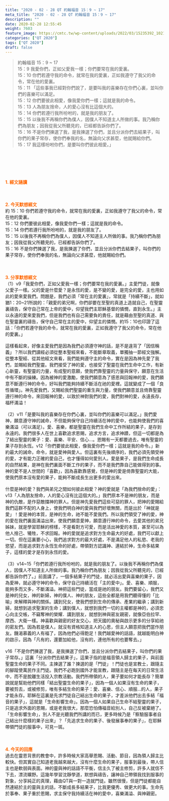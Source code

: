 ```yaml
---
title: "2020 - 02 - 28 QT 約翰福音 15：9 ~ 17"
meta_title: "2020 - 02 - 28 QT 約翰福音 15：9 ~ 17"
description: ""
date: 2020-02-28 12:55:45
weight: 7603
feature_image: https://cmtc.tw/wp-content/uploads/2022/03/15235392_10211799862337740_180693556567566654_o-1.webp
categories: ["QT 2020"]
tags: ["QT 2020"]
draft: false
---
```


<blockquote>約翰福音 15：9 ~ 17<br />
15：9 我愛你們，正如父愛我一樣；你們要常在我的愛裏。<br />
15：10 你們若遵守我的命令，就常在我的愛裏，正如我遵守了我父的命令，常在他的愛裏。<br />
15：11 「這些事我已經對你們說了，是要叫我的喜樂存在你們心裏，並叫你們的喜樂可以滿足。<br />
15：12 你們要彼此相愛，像我愛你們一樣；這就是我的命令。<br />
15：13 人為朋友捨命，人的愛心沒有比這個大的。<br />
15：14 你們若遵行我所吩咐的，就是我的朋友了。<br />
15：15 以後我不再稱你們為僕人，因僕人不知道主人所做的事。我乃稱你們為朋友；因我從我父所聽見的，已經都告訴你們了。<br />
15：16 不是你們揀選了我，是我揀選了你們，並且分派你們去結果子，叫你們的果子常存，使你們奉我的名，無論向父求甚麼，他就賜給你們。<br />
15：17 我這樣吩咐你們，是要叫你們彼此相愛。」</blockquote><br />
&nbsp;<br />
<br />
&nbsp;<br />
<br />
<span style="color: #ff6600;"><strong>1. </strong><strong>經文誦讀</strong></span><br />
<br />
<span style="color: #ff6600;"><strong> </strong></span><br />
<br />
<span style="color: #ff6600;"><strong>2. 今天默想</strong><strong>經文<br />
</strong></span>約 15：10 你們若遵守我的命令，就常在我的愛裏，正如我遵守了我父的命令，常在他的愛裏。<br />
15：12 你們要彼此相愛，像我愛你們一樣；這就是我的命令。<br />
15：14 你們若遵行我所吩咐的，就是我的朋友了。<br />
15：15 以後我不再稱你們為僕人，因僕人不知道主人所做的事。我乃稱你們為朋友；因我從我父所聽見的，已經都告訴你們了。<br />
15：16 不是你們揀選了我，是我揀選了你們，並且分派你們去結果子，叫你們的果子常存，使你們奉我的名，無論向父求甚麼，他就賜給你們。<br />
<br />
&nbsp;<br />
<br />
<span style="color: #ff6600;"><strong>3. 分享默想經文<br />
</strong></span>（1）v9「我愛你們，正如父愛我一樣；你們要常在我的愛裏。」主愛門徒，就像父愛子一樣。父的愛是什麼愛？是永恆的愛，是不變的愛，是完全的愛，主也用如此的愛來愛我們。問題是，我們必須「常在主的愛裏」，常就是「持續不斷」，就如猶1：20~21所說的：「親愛的弟兄啊，你們卻要在至聖的真道上造就自己，在聖靈裏禱告，保守自己常在上帝的愛中，仰望我們主耶穌基督的憐憫，直到永生。」主以永遠的愛來愛我們，但是我們也有自己需要負的責任，就是藉由至聖的真道、與在聖靈裏的禱告，保守自己常在主的愛中，仰望主的憐憫。約15：10也印證了這話：「你們若遵守我的命令，就常在我的愛裏，正如我遵守了我父的命令，常在他的愛裏。」<br />
<br />
這樣看起來，好像主愛我們是因為我們必須遵守神的話，是不是違背了「因信稱義」？所以我們讀經必須從整本聖經來看，不能斷章取義，單獨抽一節經文強解。從整本聖經、從其他經文來看，我們能夠遵守主的命令，實在是因為神先愛了我們，並賜給我們聖靈。我們接受了神的愛，也接受了聖靈在我們生命中工作，有新心新靈，有聖靈的力量，有成聖的意願，使我們靠聖靈的力量與保守，願意在生活中有不斷的操練。因為被神的愛激勵，使我們願意為了感恩與回報神的愛，我們願意不斷遵行神的命令，好叫我們能夠持續不斷活在祂的愛裡。這就變成了一個「良性循環」。神先愛我們，又賜給我們聖靈的重生與力量，使我們願意並且倚靠聖靈遵行神的命令，來回報神的愛，以致於神對我們的愛，我們對神的愛，永遠長存，福杯滿溢！<br />
<br />
（2）v11「是要叫我的喜樂存在你們心裏，並叫你們的喜樂可以滿足。」我們愛神，願意遵守神的誡命，不但能夠保守自己持續活在神的愛中，也能夠使我們的喜樂滿溢（可以滿足）。愛、喜樂，都是聖靈在我們生命中工作所結的果子，是存到永遠的。我們很多人在世上喜歡追求恩賜，追求方言，追求神蹟，但這一切都是為了結出聖靈的果子：愛、喜樂、平安、信心…。恩賜有一天都要過去，唯有聖靈的果子存到永恆。v12「你們要彼此相愛，像我愛你們一樣；這就是我的命令。」新約最大的誡命，命令，就是愛神與愛人。但這裏有先後順序的，我們必須先領受神的愛，才有能力正確的愛自己，也才懂得如何愛別人。愛是果子，是我們生命成長的自然結果，是神在我們裏面不斷工作的果子，而不是我們靠自己能做得到的事。神的愛不是人世間的「喜歡」，因為喜歡靠感覺，但是神的愛是倚靠聖靈的大能，使我們原本沒有愛的果子，能夠不斷成長生出更多的愛出來。<br />
<br />
什麼是神的愛？我們與弟兄之間如何彼此相愛？神的愛就是「為我們捨命的愛」：v13「人為朋友捨命，人的愛心沒有比這個大的。」我們原本不是神的朋友，而是神的仇敵，是作惡敵擋神的罪人。但是神先愛我們這些可惡的罪人，把神的愛賜給我們這群不配的人身上，使我們明白神的愛與我們好壞無關，而是出於「神就是愛」！愛是神的本質，是神的生命，祂不能不愛我們。所以我們領受了神的愛，神的愛在我們裏面滿溢出來，使我們願意愛神，願意遵行神的命令，去愛其他的弟兄姊妹，就是學習耶穌的榜樣，不是看對方可愛，而是活出神愛的本質，甚至可以為他人捨己、犧牲，不求回報。神的愛就是追求對方生命最大的好處，我們可以獻上一切。但在這裏要小心，我們追求對方的最大好處，不是滿足他人的私慾、老我的慾望，而是追求對方永恆生命的好處，帶領對方認識神、連結於神，生命多結果子，這樣的愛才是存到永恆的愛。<br />
<br />
（3）v14~15「你們若遵行我所吩咐的，就是我的朋友了。以後我不再稱你們為僕人，因僕人不知道主人所做的事。我乃稱你們為朋友；因我從我父所聽見的，已經都告訴你們了。」前面講了，一個多結果子的門徒，就必活出愛與喜樂的果子，因為愛神，就必遵守神的命令，保守自己持續活在「主的愛中」。愛、喜樂、順服，能夠多而又多，不斷滿溢。神把這些門徒，當成是祂的朋友。我們要留心，我們又是神的兒女，神的新婦，神的僕人、神的朋友，這些全都是用我們聽得懂的「比喻」來解釋與神的關係。講到兒女，使我們想到生命的傳承、產業的繼承；講到新婦，就想到追求聖潔的生命；講到僕人，就想到我們一切的主權都是神的，必須忠心向主交帳，不竊奪神的榮耀．講到朋友，就想到神與密友親密，就像亞伯拉罕、摩西、大衛一樣。神喜歡與親密的好友交心，把天國的奧秘與啟示更多的分享給祂的密友們。因為若是僕人，就沒有資格知道主人的心思，但主人願意把我們當作朋友。饑渴慕義的人有福了，因為他們必得飽足！我們越愛神的話語，就越能明白神的啟示，因為「凡有的，還要加給他，沒有的，連他所有的也要奪去。」<br />
<br />
v16「不是你們揀選了我，是我揀選了你們，並且分派你們去結果子，叫你們的果子常存。」這裏「分派你們去結果子」，這果子指的是福音領人歸主的果子，與前面聖靈生命的果子不同。主揀選了誰？揀選的是「門徒」！門徒也是宣教士，跟隨主的腳蹤使萬民作主門徒。我們不必跑到國外才能宣教，跟隨主是在每天的日常生活中，而不是脫離生活投入宗教活動。我們所帶領的人，果子要如何才能長存？簡單說就是幫助他們同樣「結出聖靈生命的果子」，因為一個人如果沒有生命的果子，要被剪去，或被修剪，唯有多結生命的果子：愛、喜樂、信心、順服…的人，果子才能永存。耶穌在這裏是先求門徒自己結出生命的果子，才差派他們出去多結「福音的果子」，這就是「生命影響生命」。因為一個人如果自己生命不結聖靈的果子，只是追求外面的恩賜，或是老我很大，那麼恐怕傳福音給別人，自己反被棄絕了。「生命影響生命」，別人不是光聽我們所講的而已，更多時候乃是「察驗服事者自己結出什麼樣的果子出來」？「先追求生命的果子、後發展事奉的果子」，在耶穌帶領門徒的服事中，可見一斑。<br />
<br />
<span style="color: #ff6600;"><strong> </strong></span><br />
<br />
<span style="color: #ff6600;"><strong>4. 今天的回應<br />
</strong></span>過去在靈恩背景的教會中，許多時候大家高舉恩賜、活動、節目，因為領人歸主比較快。但其實自己知道老我越來越大，沒有什麼生命的果子，服事到最後，帶人信主也是軟弱與表面。神的靈與神的話語不平衡，信主久了被主修剪，許多人就信不下去，漂流曠野。這幾年學習沈靜學道，默想與禱告，讓神自己帶領我找到服事的對象，分享純正的真理，藉由QT與一對一造就門徒。雖然很慢，但是門徒都能自然連結於主的靈與主的話，不斷成長多結果子，比我更優秀、做更大的事。生命先於事奉、果子重於恩賜，求主保守我持續活在神的愛中，喜樂滿溢、與神親密。<br />
<br />
&nbsp;
        
